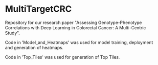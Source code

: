 # MultiTargetCRC
Repository for our research paper "Assessing Genotype-Phenotype Correlations with Deep Learning in Colorectal Cancer: A Multi-Centric Study".


Code in 'Model_and_Heatmaps' was used for model training, deployment and generation of heatmaps.

Code in 'Top_Tiles' was used for generation of Top Tiles.
